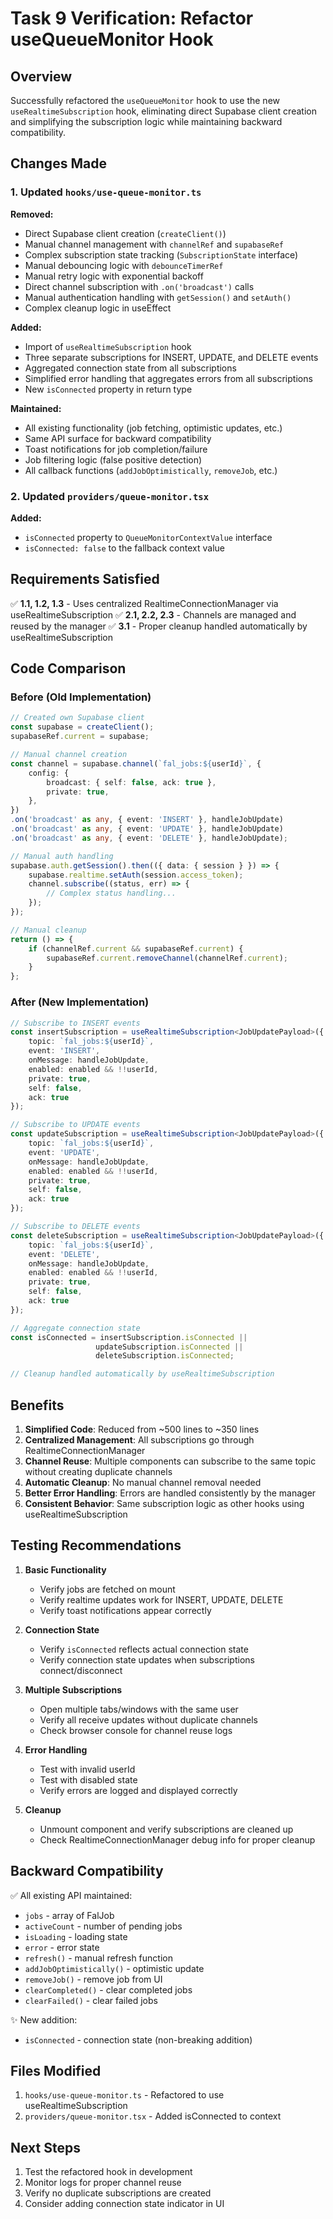 # Task 9 Verification: Refactor useQueueMonitor Hook

## Overview

Successfully refactored the `useQueueMonitor` hook to use the new `useRealtimeSubscription` hook, eliminating direct Supabase client creation and simplifying the subscription logic while maintaining backward compatibility.

## Changes Made

### 1. Updated `hooks/use-queue-monitor.ts`

**Removed:**
- Direct Supabase client creation (`createClient()`)
- Manual channel management with `channelRef` and `supabaseRef`
- Complex subscription state tracking (`SubscriptionState` interface)
- Manual debouncing logic with `debounceTimerRef`
- Manual retry logic with exponential backoff
- Direct channel subscription with `.on('broadcast')` calls
- Manual authentication handling with `getSession()` and `setAuth()`
- Complex cleanup logic in useEffect

**Added:**
- Import of `useRealtimeSubscription` hook
- Three separate subscriptions for INSERT, UPDATE, and DELETE events
- Aggregated connection state from all subscriptions
- Simplified error handling that aggregates errors from all subscriptions
- New `isConnected` property in return type

**Maintained:**
- All existing functionality (job fetching, optimistic updates, etc.)
- Same API surface for backward compatibility
- Toast notifications for job completion/failure
- Job filtering logic (false positive detection)
- All callback functions (`addJobOptimistically`, `removeJob`, etc.)

### 2. Updated `providers/queue-monitor.tsx`

**Added:**
- `isConnected` property to `QueueMonitorContextValue` interface
- `isConnected: false` to the fallback context value

## Requirements Satisfied

✅ **1.1, 1.2, 1.3** - Uses centralized RealtimeConnectionManager via useRealtimeSubscription
✅ **2.1, 2.2, 2.3** - Channels are managed and reused by the manager
✅ **3.1** - Proper cleanup handled automatically by useRealtimeSubscription

## Code Comparison

### Before (Old Implementation)
```typescript
// Created own Supabase client
const supabase = createClient();
supabaseRef.current = supabase;

// Manual channel creation
const channel = supabase.channel(`fal_jobs:${userId}`, {
    config: {
        broadcast: { self: false, ack: true },
        private: true,
    },
})
.on('broadcast' as any, { event: 'INSERT' }, handleJobUpdate)
.on('broadcast' as any, { event: 'UPDATE' }, handleJobUpdate)
.on('broadcast' as any, { event: 'DELETE' }, handleJobUpdate);

// Manual auth handling
supabase.auth.getSession().then(({ data: { session } }) => {
    supabase.realtime.setAuth(session.access_token);
    channel.subscribe((status, err) => {
        // Complex status handling...
    });
});

// Manual cleanup
return () => {
    if (channelRef.current && supabaseRef.current) {
        supabaseRef.current.removeChannel(channelRef.current);
    }
};
```

### After (New Implementation)
```typescript
// Subscribe to INSERT events
const insertSubscription = useRealtimeSubscription<JobUpdatePayload>({
    topic: `fal_jobs:${userId}`,
    event: 'INSERT',
    onMessage: handleJobUpdate,
    enabled: enabled && !!userId,
    private: true,
    self: false,
    ack: true
});

// Subscribe to UPDATE events
const updateSubscription = useRealtimeSubscription<JobUpdatePayload>({
    topic: `fal_jobs:${userId}`,
    event: 'UPDATE',
    onMessage: handleJobUpdate,
    enabled: enabled && !!userId,
    private: true,
    self: false,
    ack: true
});

// Subscribe to DELETE events
const deleteSubscription = useRealtimeSubscription<JobUpdatePayload>({
    topic: `fal_jobs:${userId}`,
    event: 'DELETE',
    onMessage: handleJobUpdate,
    enabled: enabled && !!userId,
    private: true,
    self: false,
    ack: true
});

// Aggregate connection state
const isConnected = insertSubscription.isConnected || 
                   updateSubscription.isConnected || 
                   deleteSubscription.isConnected;

// Cleanup handled automatically by useRealtimeSubscription
```

## Benefits

1. **Simplified Code**: Reduced from ~500 lines to ~350 lines
2. **Centralized Management**: All subscriptions go through RealtimeConnectionManager
3. **Channel Reuse**: Multiple components can subscribe to the same topic without creating duplicate channels
4. **Automatic Cleanup**: No manual channel removal needed
5. **Better Error Handling**: Errors are handled consistently by the manager
6. **Consistent Behavior**: Same subscription logic as other hooks using useRealtimeSubscription

## Testing Recommendations

1. **Basic Functionality**
   - Verify jobs are fetched on mount
   - Verify realtime updates work for INSERT, UPDATE, DELETE
   - Verify toast notifications appear correctly

2. **Connection State**
   - Verify `isConnected` reflects actual connection state
   - Verify connection state updates when subscriptions connect/disconnect

3. **Multiple Subscriptions**
   - Open multiple tabs/windows with the same user
   - Verify all receive updates without duplicate channels
   - Check browser console for channel reuse logs

4. **Error Handling**
   - Test with invalid userId
   - Test with disabled state
   - Verify errors are logged and displayed correctly

5. **Cleanup**
   - Unmount component and verify subscriptions are cleaned up
   - Check RealtimeConnectionManager debug info for proper cleanup

## Backward Compatibility

✅ All existing API maintained:
- `jobs` - array of FalJob
- `activeCount` - number of pending jobs
- `isLoading` - loading state
- `error` - error state
- `refresh()` - manual refresh function
- `addJobOptimistically()` - optimistic update
- `removeJob()` - remove job from UI
- `clearCompleted()` - clear completed jobs
- `clearFailed()` - clear failed jobs

✨ New addition:
- `isConnected` - connection state (non-breaking addition)

## Files Modified

1. `hooks/use-queue-monitor.ts` - Refactored to use useRealtimeSubscription
2. `providers/queue-monitor.tsx` - Added isConnected to context

## Next Steps

1. Test the refactored hook in development
2. Monitor logs for proper channel reuse
3. Verify no duplicate subscriptions are created
4. Consider adding connection state indicator in UI
